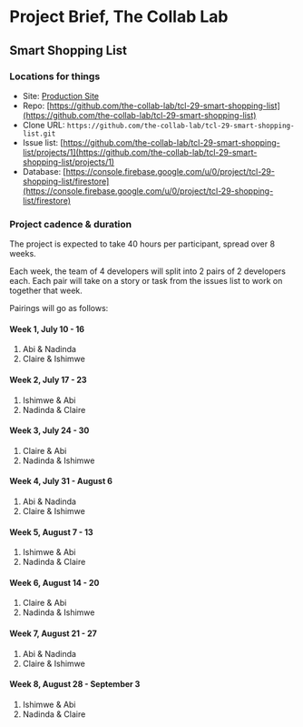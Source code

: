 # Project Brief, The Collab Lab

## Smart Shopping List

### Locations for things

- Site: [Production Site](https://tcl-29-shopping-list.web.app)
- Repo: [https://github.com/the-collab-lab/tcl-29-smart-shopping-list](https://github.com/the-collab-lab/tcl-29-smart-shopping-list)
- Clone URL: `https://github.com/the-collab-lab/tcl-29-smart-shopping-list.git`
- Issue list: [https://github.com/the-collab-lab/tcl-29-smart-shopping-list/projects/1](https://github.com/the-collab-lab/tcl-29-smart-shopping-list/projects/1)
- Database: [https://console.firebase.google.com/u/0/project/tcl-29-shopping-list/firestore](https://console.firebase.google.com/u/0/project/tcl-29-shopping-list/firestore)

### Project cadence & duration

The project is expected to take 40 hours per participant, spread over 8 weeks.

Each week, the team of 4 developers will split into 2 pairs of 2 developers each. Each pair will take on a story or task from the issues list to work on together that week.

Pairings will go as follows:

#### Week 1, July 10 - 16

1. Abi & Nadinda
2. Claire & Ishimwe

#### Week 2, July 17 - 23

1. Ishimwe & Abi
2. Nadinda & Claire

#### Week 3, July 24 - 30

1. Claire & Abi
2. Nadinda & Ishimwe

#### Week 4, July 31 - August 6

1. Abi & Nadinda
2. Claire & Ishimwe

#### Week 5, August 7 - 13

1. Ishimwe & Abi
2. Nadinda & Claire

#### Week 6, August 14 - 20

1. Claire & Abi
2. Nadinda & Ishimwe

#### Week 7, August 21 - 27

1. Abi & Nadinda
2. Claire & Ishimwe

#### Week 8, August 28 - September 3

1. Ishimwe & Abi
2. Nadinda & Claire